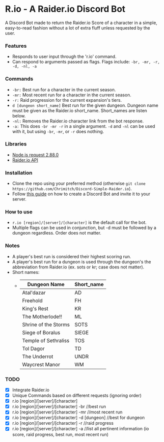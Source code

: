 # R.io - A Raider.io Discord Bot #

A Discord Bot made to return the Raider.io Score of a character in a simple, easy-to-read fashion without a lot of extra fluff unless requested by the user.

### Features
* Responds to user input through the 'r.io' command.
* Can respond to arguments passed as flags. Flags include: `-br, -mr, -r, -d, -nl, -a`

### Commands
* `-br:` Best run for a character in the current season.
* `-mr:` Most recent run for a character in the current season.
* `-r:` Raid progression for the current expansion's tiers.
* `d [dungeon short_name]` Best run for the given dungeon. Dungeon name must be given as the Raider.io short_name. Short_names are listen below.
* `-nl:` Removes the Raider.io character link from the bot response.
* `-a:` This does `-br -mr -r` in a single argument. `-d` and `-nl` can be used with it, but using `-br`, `-mr`, or `-r` does nothing.

### Libraries
* [Node.js request 2.88.0](https://www.npmjs.com/package/request)
* [Raider.io API](https://raider.io/api/)

### Installation
* Clone the repo using your preferred method (otherwise `git clone https://github.com/Chrimitch/Discord-Simple-Raider.io`).
* Follow [this guide](https://www.digitaltrends.com/gaming/how-to-make-a-discord-bot/) on how to create a Discord Bot and invite it to your server.

### How to use
* `r.io [region]/[server]/[character]` is the default call for the bot.
* Multiple flags can be used in conjunction, but -d must be followed by a dungeon regardless. Order does not matter.

### Notes
* A player's best run is considered their highest scoring run.
* A player's best run for a dungeon is used through the dungeon's the abbreviation from Raider.io (ex. sots or kr; case does not matter).
* Short names:
  * Dungeon Name         | Short_name
    ---------------------|------------
    Atal'dazar           | AD
    Freehold             | FH
    King's Rest          | KR
    The Motherlode!!     | ML
    Shrine of the Storms | SOTS
    Siege of Boralus     | SIEGE
    Temple of Sethraliss | TOS
    Tol Dagor            | TD
    The Underrot         | UNDR
    Waycrest Manor       | WM

### TODO
- [x] Integrate Raider.io
- [x] Unique Commands based on different requests (ignoring order)
- [x] r.io [region]/[server]/[character]
- [x] r.io [region]/[server]/[character] -br //best run
- [x] r.io [region]/[server]/[character] -mr //most recent run
- [x] r.io [region]/[server]/[character] -d [dungeon] //best for dungeon
- [x] r.io [region]/[server]/[character] -r //raid progress
- [x] r.io [region]/[server]/[character] -a //list all pertinent information (io score, raid progress, best run, most recent run)
